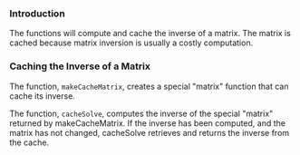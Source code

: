 ### Introduction

The functions will compute and cache the inverse of a matrix. The matrix is
cached because matrix inversion is usually a costly computation.

### Caching the Inverse of a Matrix

The function, `makeCacheMatrix`, creates a special "matrix" function that can cache its inverse.

The function, `cacheSolve`, computes the inverse of the special "matrix"
returned by makeCacheMatrix. If the inverse has been computed, and the matrix
has not changed, cacheSolve retrieves and returns the inverse from the cache.
